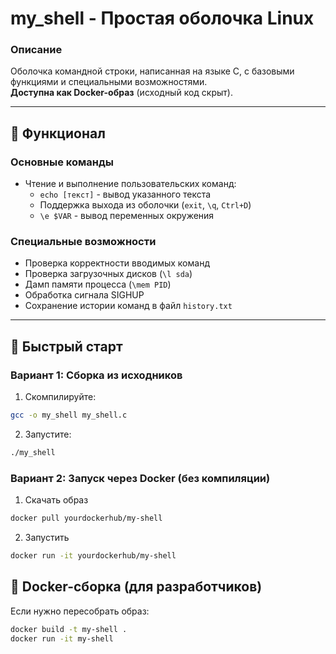 # my_shell - Простая оболочка Linux

### Описание
Оболочка командной строки, написанная на языке C, с базовыми функциями и специальными возможностями.  
**Доступна как Docker-образ** (исходный код скрыт).

---

## 🔧 Функционал

### Основные команды
- Чтение и выполнение пользовательских команд:
  - `echo [текст]` - вывод указанного текста
  - Поддержка выхода из оболочки (`exit`, `\q`, `Ctrl+D`)
  - `\e $VAR` - вывод переменных окружения

### Специальные возможности
- Проверка корректности вводимых команд
- Проверка загрузочных дисков (`\l sda`)
- Дамп памяти процесса (`\mem PID`)
- Обработка сигнала SIGHUP
- Сохранение истории команд в файл `history.txt`

---

## 🚀 Быстрый старт

### Вариант 1: Сборка из исходников
1. Скомпилируйте:
```bash
gcc -o my_shell my_shell.c
```
2. Запустите:
```bash
./my_shell
```

### Вариант 2: Запуск через Docker (без компиляции)
1. Скачать образ
```bash
docker pull yourdockerhub/my-shell
```
2. Запустить
```bash
docker run -it yourdockerhub/my-shell
```

## 🐋 Docker-сборка (для разработчиков)
Если нужно пересобрать образ:
```bash
docker build -t my-shell .
docker run -it my-shell
```
